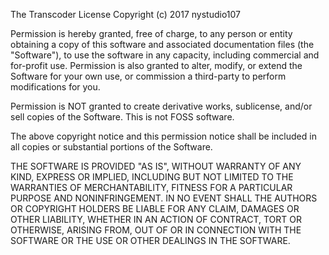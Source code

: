 The Transcoder License
Copyright (c) 2017 nystudio107

Permission is hereby granted, free of charge, to any person or entity obtaining a copy of this software and associated documentation files (the "Software"), to use the software in any capacity, including commercial and for-profit use.  Permission is also granted to alter, modify, or extend the Software for your own use, or commission a third-party to perform modifications for you.

Permission is NOT granted to create derivative works, sublicense, and/or sell copies of the Software.  This is not FOSS software.

The above copyright notice and this permission notice shall be included in all copies or substantial portions of the Software.

THE SOFTWARE IS PROVIDED "AS IS", WITHOUT WARRANTY OF ANY KIND, EXPRESS OR IMPLIED, INCLUDING BUT NOT LIMITED TO THE WARRANTIES OF MERCHANTABILITY, FITNESS FOR A PARTICULAR PURPOSE AND NONINFRINGEMENT. IN NO EVENT SHALL THE AUTHORS OR COPYRIGHT HOLDERS BE LIABLE FOR ANY CLAIM, DAMAGES OR OTHER LIABILITY, WHETHER IN AN ACTION OF CONTRACT, TORT OR OTHERWISE, ARISING FROM, OUT OF OR IN CONNECTION WITH THE SOFTWARE OR THE USE OR OTHER DEALINGS IN THE SOFTWARE.